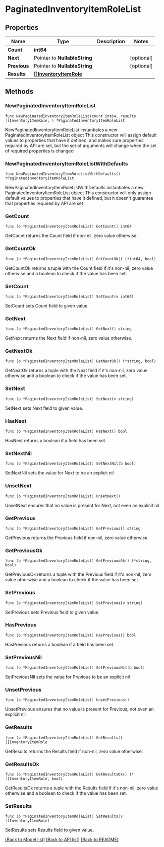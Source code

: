# PaginatedInventoryItemRoleList

## Properties

Name | Type | Description | Notes
------------ | ------------- | ------------- | -------------
**Count** | **int64** |  | 
**Next** | Pointer to **NullableString** |  | [optional] 
**Previous** | Pointer to **NullableString** |  | [optional] 
**Results** | [**[]InventoryItemRole**](InventoryItemRole.md) |  | 

## Methods

### NewPaginatedInventoryItemRoleList

`func NewPaginatedInventoryItemRoleList(count int64, results []InventoryItemRole, ) *PaginatedInventoryItemRoleList`

NewPaginatedInventoryItemRoleList instantiates a new PaginatedInventoryItemRoleList object
This constructor will assign default values to properties that have it defined,
and makes sure properties required by API are set, but the set of arguments
will change when the set of required properties is changed

### NewPaginatedInventoryItemRoleListWithDefaults

`func NewPaginatedInventoryItemRoleListWithDefaults() *PaginatedInventoryItemRoleList`

NewPaginatedInventoryItemRoleListWithDefaults instantiates a new PaginatedInventoryItemRoleList object
This constructor will only assign default values to properties that have it defined,
but it doesn't guarantee that properties required by API are set

### GetCount

`func (o *PaginatedInventoryItemRoleList) GetCount() int64`

GetCount returns the Count field if non-nil, zero value otherwise.

### GetCountOk

`func (o *PaginatedInventoryItemRoleList) GetCountOk() (*int64, bool)`

GetCountOk returns a tuple with the Count field if it's non-nil, zero value otherwise
and a boolean to check if the value has been set.

### SetCount

`func (o *PaginatedInventoryItemRoleList) SetCount(v int64)`

SetCount sets Count field to given value.


### GetNext

`func (o *PaginatedInventoryItemRoleList) GetNext() string`

GetNext returns the Next field if non-nil, zero value otherwise.

### GetNextOk

`func (o *PaginatedInventoryItemRoleList) GetNextOk() (*string, bool)`

GetNextOk returns a tuple with the Next field if it's non-nil, zero value otherwise
and a boolean to check if the value has been set.

### SetNext

`func (o *PaginatedInventoryItemRoleList) SetNext(v string)`

SetNext sets Next field to given value.

### HasNext

`func (o *PaginatedInventoryItemRoleList) HasNext() bool`

HasNext returns a boolean if a field has been set.

### SetNextNil

`func (o *PaginatedInventoryItemRoleList) SetNextNil(b bool)`

 SetNextNil sets the value for Next to be an explicit nil

### UnsetNext
`func (o *PaginatedInventoryItemRoleList) UnsetNext()`

UnsetNext ensures that no value is present for Next, not even an explicit nil
### GetPrevious

`func (o *PaginatedInventoryItemRoleList) GetPrevious() string`

GetPrevious returns the Previous field if non-nil, zero value otherwise.

### GetPreviousOk

`func (o *PaginatedInventoryItemRoleList) GetPreviousOk() (*string, bool)`

GetPreviousOk returns a tuple with the Previous field if it's non-nil, zero value otherwise
and a boolean to check if the value has been set.

### SetPrevious

`func (o *PaginatedInventoryItemRoleList) SetPrevious(v string)`

SetPrevious sets Previous field to given value.

### HasPrevious

`func (o *PaginatedInventoryItemRoleList) HasPrevious() bool`

HasPrevious returns a boolean if a field has been set.

### SetPreviousNil

`func (o *PaginatedInventoryItemRoleList) SetPreviousNil(b bool)`

 SetPreviousNil sets the value for Previous to be an explicit nil

### UnsetPrevious
`func (o *PaginatedInventoryItemRoleList) UnsetPrevious()`

UnsetPrevious ensures that no value is present for Previous, not even an explicit nil
### GetResults

`func (o *PaginatedInventoryItemRoleList) GetResults() []InventoryItemRole`

GetResults returns the Results field if non-nil, zero value otherwise.

### GetResultsOk

`func (o *PaginatedInventoryItemRoleList) GetResultsOk() (*[]InventoryItemRole, bool)`

GetResultsOk returns a tuple with the Results field if it's non-nil, zero value otherwise
and a boolean to check if the value has been set.

### SetResults

`func (o *PaginatedInventoryItemRoleList) SetResults(v []InventoryItemRole)`

SetResults sets Results field to given value.



[[Back to Model list]](../README.md#documentation-for-models) [[Back to API list]](../README.md#documentation-for-api-endpoints) [[Back to README]](../README.md)


